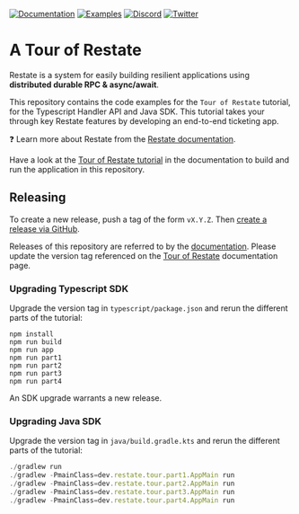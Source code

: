 [![Documentation](https://img.shields.io/badge/doc-reference-blue)](https://docs.restate.dev)
[![Examples](https://img.shields.io/badge/view-examples-blue)](https://github.com/restatedev/examples)
[![Discord](https://img.shields.io/discord/1128210118216007792?logo=discord)](https://discord.gg/skW3AZ6uGd)
[![Twitter](https://img.shields.io/twitter/follow/restatedev.svg?style=social&label=Follow)](https://twitter.com/intent/follow?screen_name=restatedev)

# A Tour of Restate

Restate is a system for easily building resilient applications using **distributed durable RPC & async/await**.

This repository contains the code examples for the `Tour of Restate` tutorial, for the Typescript Handler API and Java SDK.
This tutorial takes your through key Restate features by developing an end-to-end ticketing app.

❓ Learn more about Restate from the [Restate documentation](https://docs.restate.dev).

Have a look at the [Tour of Restate tutorial](https://docs.restate.dev/tour) in the documentation to build and run the application in this repository.

## Releasing

To create a new release, push a tag of the form `vX.Y.Z`.
Then [create a release via GitHub](https://github.com/restatedev/tour-of-restate/releases).

Releases of this repository are referred to by the [documentation](https://github.com/restatedev/documentation).
Please update the version tag referenced on the [Tour of Restate](https://github.com/restatedev/documentation/blob/main/docs/tour.mdx) documentation page.

### Upgrading Typescript SDK
Upgrade the version tag in `typescript/package.json` and rerun the different parts of the tutorial:
```
npm install
npm run build
npm run app
npm run part1
npm run part2
npm run part3
npm run part4
```

An SDK upgrade warrants a new release.


### Upgrading Java SDK
Upgrade the version tag in `java/build.gradle.kts` and rerun the different parts of the tutorial:

```typescript
./gradlew run
./gradlew -PmainClass=dev.restate.tour.part1.AppMain run
./gradlew -PmainClass=dev.restate.tour.part2.AppMain run
./gradlew -PmainClass=dev.restate.tour.part3.AppMain run
./gradlew -PmainClass=dev.restate.tour.part4.AppMain run
```